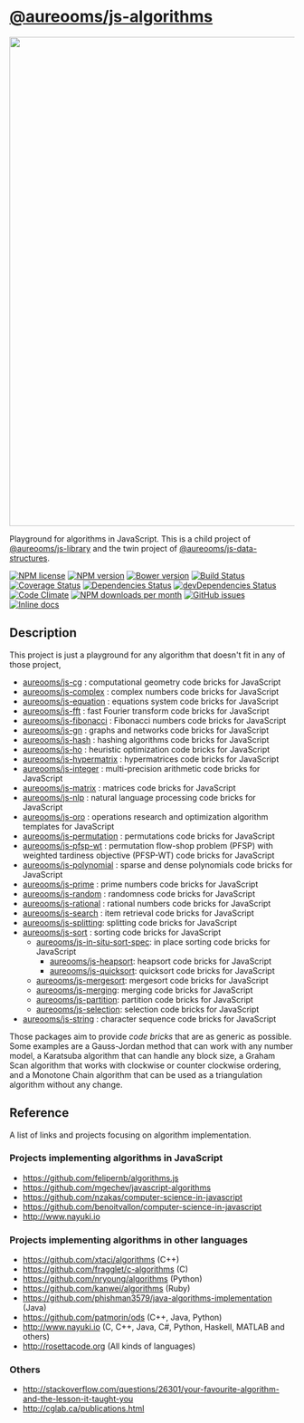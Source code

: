 [@aureooms/js-algorithms](https://aureooms.github.io/js-algorithms)
==

<img src="https://cdn.rawgit.com/aureooms/js-algorithms/master/media/sketch.png" width="864">

Playground for algorithms in JavaScript.
This is a child project of [@aureooms/js-library](https://github.com/aureooms/js-library)
and
the twin project of [@aureooms/js-data-structures](https://github.com/aureooms/js-data-structures).

[![NPM license](http://img.shields.io/npm/l/@aureooms/js-algorithms.svg?style=flat)](https://raw.githubusercontent.com/aureooms/js-algorithms/master/LICENSE)
[![NPM version](http://img.shields.io/npm/v/@aureooms/js-algorithms.svg?style=flat)](https://www.npmjs.org/package/@aureooms/js-algorithms)
[![Bower version](http://img.shields.io/bower/v/@aureooms/js-algorithms.svg?style=flat)](http://bower.io/search/?q=@aureooms/js-algorithms)
[![Build Status](http://img.shields.io/travis/aureooms/js-algorithms.svg?style=flat)](https://travis-ci.org/aureooms/js-algorithms)
[![Coverage Status](http://img.shields.io/coveralls/aureooms/js-algorithms.svg?style=flat)](https://coveralls.io/r/aureooms/js-algorithms)
[![Dependencies Status](http://img.shields.io/david/aureooms/js-algorithms.svg?style=flat)](https://david-dm.org/aureooms/js-algorithms#info=dependencies)
[![devDependencies Status](http://img.shields.io/david/dev/aureooms/js-algorithms.svg?style=flat)](https://david-dm.org/aureooms/js-algorithms#info=devDependencies)
[![Code Climate](http://img.shields.io/codeclimate/github/aureooms/js-algorithms.svg?style=flat)](https://codeclimate.com/github/aureooms/js-algorithms)
[![NPM downloads per month](http://img.shields.io/npm/dm/@aureooms/js-algorithms.svg?style=flat)](https://www.npmjs.org/package/@aureooms/js-algorithms)
[![GitHub issues](http://img.shields.io/github/issues/aureooms/js-algorithms.svg?style=flat)](https://github.com/aureooms/js-algorithms/issues)
[![Inline docs](http://inch-ci.org/github/aureooms/js-algorithms.svg?branch=master&style=shields)](http://inch-ci.org/github/aureooms/js-algorithms)

## Description

This project is just a playground for any algorithm that doesn't fit in any
of those project,

  - [aureooms/js-cg](https://github.com/aureooms/js-cg) : computational geometry code bricks for JavaScript
  - [aureooms/js-complex](https://github.com/aureooms/js-complex) : complex numbers code bricks for JavaScript
  - [aureooms/js-equation](https://github.com/aureooms/js-equation) : equations system code bricks for JavaScript
  - [aureooms/js-fft](https://github.com/aureooms/js-fft) : fast Fourier transform code bricks for JavaScript
  - [aureooms/js-fibonacci](https://github.com/aureooms/js-fibonacci) : Fibonacci numbers code bricks for JavaScript
  - [aureooms/js-gn](https://github.com/aureooms/js-gn) : graphs and networks code bricks for JavaScript
  - [aureooms/js-hash](https://github.com/aureooms/js-hash) : hashing algorithms code bricks for JavaScript
  - [aureooms/js-ho](https://github.com/aureooms/js-ho) : heuristic optimization code bricks for JavaScript
  - [aureooms/js-hypermatrix](https://github.com/aureooms/js-hypermatrix) : hypermatrices code bricks for JavaScript
  - [aureooms/js-integer](https://github.com/aureooms/js-integer) : multi-precision arithmetic code bricks for JavaScript
  - [aureooms/js-matrix](https://github.com/aureooms/js-matrix) : matrices code bricks for JavaScript
  - [aureooms/js-nlp](https://github.com/aureooms/js-nlp) : natural language processing code bricks for JavaScript
  - [aureooms/js-oro](https://github.com/aureooms/js-oro) : operations research and optimization algorithm templates for JavaScript
  - [aureooms/js-permutation](https://github.com/aureooms/js-permutation) : permutations code bricks for JavaScript
  - [aureooms/js-pfsp-wt](https://github.com/aureooms/js-pfsp-wt) : permutation flow-shop problem (PFSP) with weighted tardiness objective (PFSP-WT) code bricks for JavaScript
  - [aureooms/js-polynomial](https://github.com/aureooms/js-polynomial) : sparse and dense polynomials code bricks for JavaScript
  - [aureooms/js-prime](https://github.com/aureooms/js-prime) : prime numbers code bricks for JavaScript
  - [aureooms/js-random](https://github.com/aureooms/js-random) : randomness code bricks for JavaScript
  - [aureooms/js-rational](https://github.com/aureooms/js-rational) : rational numbers code bricks for JavaScript
  - [aureooms/js-search](https://github.com/aureooms/js-search) : item retrieval code bricks for JavaScript
  - [aureooms/js-splitting](https://github.com/aureooms/js-splitting): splitting code bricks for JavaScript
  - [aureooms/js-sort](https://github.com/aureooms/js-sort) : sorting code bricks for JavaScript
    - [aureooms/js-in-situ-sort-spec](https://github.com/aureooms/js-in-situ-sort-spec): in place sorting code bricks for JavaScript
      - [aureooms/js-heapsort](https://github.com/aureooms/js-heapsort): heapsort code bricks for JavaScript
      - [aureooms/js-quicksort](https://github.com/aureooms/js-quicksort): quicksort code bricks for JavaScript
    - [aureooms/js-mergesort](https://github.com/aureooms/js-mergesort): mergesort code bricks for JavaScript
    - [aureooms/js-merging](https://github.com/aureooms/js-merging): merging code bricks for JavaScript
    - [aureooms/js-partition](https://github.com/aureooms/js-partition): partition code bricks for JavaScript
    - [aureooms/js-selection](https://github.com/aureooms/js-selection): selection code bricks for JavaScript
  - [aureooms/js-string](https://github.com/aureooms/js-string) : character sequence code bricks for JavaScript

Those packages aim to provide *code bricks* that are as generic as possible.
Some examples are a Gauss-Jordan method that can work with any number model, a
Karatsuba algorithm that can handle any block size, a Graham Scan algorithm
that works with clockwise or counter clockwise ordering, and a Monotone Chain
algorithm that can be used as a triangulation algorithm without any change.

## Reference

A list of links and projects focusing on algorithm implementation.

### Projects implementing algorithms in JavaScript

  - https://github.com/felipernb/algorithms.js
  - https://github.com/mgechev/javascript-algorithms
  - https://github.com/nzakas/computer-science-in-javascript
  - https://github.com/benoitvallon/computer-science-in-javascript
  - http://www.nayuki.io

### Projects implementing algorithms in other languages

  - https://github.com/xtaci/algorithms (C++)
  - https://github.com/fragglet/c-algorithms (C)
  - https://github.com/nryoung/algorithms (Python)
  - https://github.com/kanwei/algorithms (Ruby)
  - https://github.com/phishman3579/java-algorithms-implementation (Java)
  - https://github.com/patmorin/ods (C++, Java, Python)
  - http://www.nayuki.io (C, C++, Java, C#, Python, Haskell, MATLAB and others)
  - http://rosettacode.org (All kinds of languages)

### Others

  - http://stackoverflow.com/questions/26301/your-favourite-algorithm-and-the-lesson-it-taught-you
  - http://cglab.ca/publications.html
